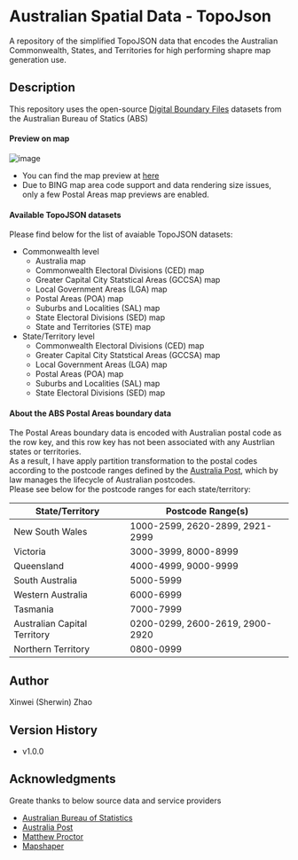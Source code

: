 # Australian Spatial Data - TopoJson 
A repository of the simplified TopoJSON data that encodes the Australian Commonwealth, States, and Territories for high performing shapre map generation use.

## Description

This repository uses the open-source [Digital Boundary Files](https://www.abs.gov.au/statistics/standards/australian-statistical-geography-standard-asgs-edition-3/jul2021-jun2026/access-and-downloads/digital-boundary-files) datasets from the Australian Bureau of Statics (ABS) 

#### Preview on map
![image](https://github.com/sherwinzxw/australian-spatial-data/assets/12377619/b29a4547-ab41-4f91-b1b6-6b220728eec4)
* You can find the map preview at [here](https://github.com/sherwinzxw/australian-spatial-data/blob/master/data/spatial_data/states/vic/topojson/simplified/POA_2021_VIC_GDA2020.json)
* Due to BING map area code support and data rendering size issues, only a few Postal Areas map previews are enabled.

#### Available TopoJSON datasets
Please find below for the list of avaiable TopoJSON datasets:
* Commonwealth level
   * Australia map
   * Commonwealth Electoral Divisions (CED) map
   * Greater Capital City Statstical Areas (GCCSA) map
   * Local Government Areas (LGA) map
   * Postal Areas (POA) map
   * Suburbs and Localities (SAL) map
   * State Electoral Divisions (SED) map
   * State and Territories (STE) map  
* State/Territory level
   * Commonwealth Electoral Divisions (CED) map
   * Greater Capital City Statstical Areas (GCCSA) map
   * Local Government Areas (LGA) map
   * Postal Areas (POA) map
   * Suburbs and Localities (SAL) map
   * State Electoral Divisions (SED) map

#### About the ABS Postal Areas boundary data
The Postal Areas boundary data is encoded with Australian postal code as the row key, and this row key has not been associated with any Austrlian states or territories. \
As a result, I have apply partition transformation to the postal codes according to the postcode ranges defined by the [Australia Post](https://www.auspost.com.au), which by law manages the lifecycle of Australian postcodes. \
Please see below for the postcode ranges for each state/territory: 
<table>
   <thead>
      <tr>
         <th>State/Territory</th>
         <th>Postcode Range(s)</th>
      </tr>
   </thead>
   <tbody>
      <tr>
         <td>New South Wales</td>
         <td>1000-2599, 2620-2899, 2921-2999</td>
      </tr>      
      <tr>
         <td>Victoria</td>
         <td>3000-3999, 8000-8999</td>
      </tr>      
      <tr>
         <td>Queensland</td>
         <td>4000-4999, 9000-9999</td>
      </tr>      
      <tr>
         <td>South Australia</td>
         <td>5000-5999</td>
      </tr>      
      <tr>
         <td>Western Australia</td>
         <td>6000-6999</td>
      </tr>      
      <tr>
         <td>Tasmania</td>
         <td>7000-7999</td>
      </tr>      
      <tr>
         <td>Australian Capital Territory</td>
         <td>0200-0299, 2600-2619, 2900-2920</td>
      </tr>      
      <tr>
         <td>Northern Territory</td>
         <td>0800-0999</td>
      </tr>
   </tbody>
</table>


## Author
Xinwei (Sherwin) Zhao

## Version History
* v1.0.0

## Acknowledgments

Greate thanks to below source data and service providers
* [Australian Bureau of Statistics](https://www.abs.gov.au/)
* [Australia Post](https://www.auspost.com.au)
* [Matthew Proctor](https://www.matthewproctor.com)
* [Mapshaper](https://github.com/mbloch/mapshaper)
